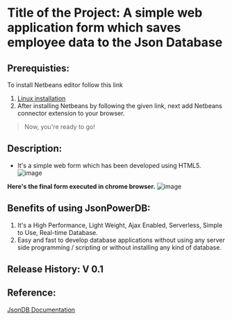
# Title of the Project: A simple web application form which saves employee data to the Json Database
## Prerequisties:
To install Netbeans editor follow this link
1.  [Linux installation](https://itsfoss.com/install-netbeans-ubuntu/#:~:text=Installing%20Netbeans%20IDE%20on%20Ubuntu,No%20need%20to%20open%20terminal.)
2.  After installing Netbeans by following the given link, next add Netbeans connector extension to your browser.
> Now, you're ready to go!

## Description: 
- It's a simple web form which has been developed using HTML5.
 ![image](https://user-images.githubusercontent.com/72349386/188288828-5b5adaf5-8861-4fe4-81f0-d0181e6d7993.png)

 **Here's the final form executed in chrome browser.**
![image](https://user-images.githubusercontent.com/72349386/188288890-d48be437-0e8c-4bb2-946c-3f5b018c5710.png)


## Benefits of using JsonPowerDB: 
1. It's a High Performance, Light Weight, Ajax Enabled, Serverless, Simple to Use, Real-time Database. 
2. Easy and fast to develop database applications without using any server side programming / scripting or without installing any kind of database.

## Release History: V 0.1

## Reference:
[JsonDB Documentation](https://login2explore.com/jpdb/docs.html)
